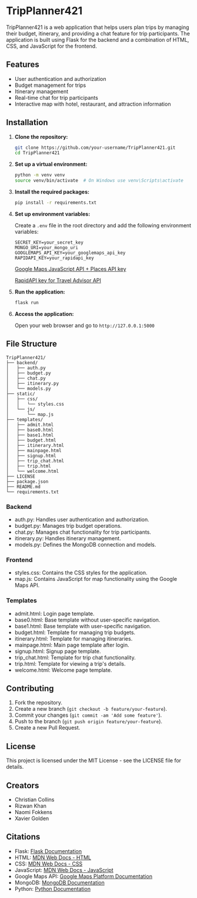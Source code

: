 # TripPlanner421

TripPlanner421 is a web application that helps users plan trips by managing their budget, itinerary, and providing a chat feature for trip participants. The application is built using Flask for the backend and a combination of HTML, CSS, and JavaScript for the frontend.

## Features

- User authentication and authorization
- Budget management for trips
- Itinerary management
- Real-time chat for trip participants
- Interactive map with hotel, restaurant, and attraction information

## Installation

1. **Clone the repository:**

   ```bash
   git clone https://github.com/your-username/TripPlanner421.git
   cd TripPlanner421
   ```

2. **Set up a virtual environment:**

   ```bash
   python -m venv venv
   source venv/bin/activate  # On Windows use venv\Scripts\activate
   ```

3. **Install the required packages:**

   ```bash
   pip install -r requirements.txt
   ```

4. **Set up environment variables:**

   Create a `.env` file in the root directory and add the following environment variables:

   ```
   SECRET_KEY=your_secret_key
   MONGO_URI=your_mongo_uri
   GOOGLEMAPS_API_KEY=your_googlemaps_api_key
   RAPIDAPI_KEY=your_rapidapi_key
   ```
    [Google Maps JavaScript API + Places API key](https://developers.google.com/maps/documentation/javascript/get-api-key)

    [RapidAPI key for Travel Advisor API](https://rapidapi.com/apidojo/api/travel-advisor/playground/apiendpoint_29754943-5eb1-4dff-9153-fa9c67a72d9b)

5. **Run the application:**

   ```bash
   flask run
   ```

6. **Access the application:**

   Open your web browser and go to `http://127.0.0.1:5000`

## File Structure

```
TripPlanner421/
├── backend/
│   ├── auth.py
│   ├── budget.py
│   ├── chat.py
│   ├── itinerary.py
│   └── models.py
├── static/
│   ├── css/
│   │   └── styles.css
│   └── js/
│       └── map.js
├── templates/
│   ├── admit.html
│   ├── base0.html
│   ├── base1.html
│   ├── budget.html
│   ├── itinerary.html
│   ├── mainpage.html
│   ├── signup.html
│   ├── trip_chat.html
│   ├── trip.html
│   └── welcome.html
├── LICENSE
├── package.json
├── README.md
└── requirements.txt
```

### Backend

- auth.py: Handles user authentication and authorization.
- budget.py: Manages trip budget operations.
- chat.py: Manages chat functionality for trip participants.
- itinerary.py: Handles itinerary management.
- models.py: Defines the MongoDB connection and models.

### Frontend

- styles.css: Contains the CSS styles for the application.
- map.js: Contains JavaScript for map functionality using the Google Maps API.

### Templates

- admit.html: Login page template.
- base0.html: Base template without user-specific navigation.
- base1.html: Base template with user-specific navigation.
- budget.html: Template for managing trip budgets.
- itinerary.html: Template for managing itineraries.
- mainpage.html: Main page template after login.
- signup.html: Signup page template.
- trip_chat.html: Template for trip chat functionality.
- trip.html: Template for viewing a trip's details.
- welcome.html: Welcome page template.

## Contributing

1. Fork the repository.
2. Create a new branch (`git checkout -b feature/your-feature`).
3. Commit your changes (`git commit -am 'Add some feature'`).
4. Push to the branch (`git push origin feature/your-feature`).
5. Create a new Pull Request.

## License

This project is licensed under the MIT License - see the LICENSE file for details.

## Creators

- Christian Collins
- Rizwan Khan
- Naomi Fokkens
- Xavier Golden

## Citations

- Flask: [Flask Documentation](https://flask.palletsprojects.com/en/2.0.x/)
- HTML: [MDN Web Docs - HTML](https://developer.mozilla.org/en-US/docs/Web/HTML)
- CSS: [MDN Web Docs - CSS](https://developer.mozilla.org/en-US/docs/Web/CSS)
- JavaScript: [MDN Web Docs - JavaScript](https://developer.mozilla.org/en-US/docs/Web/JavaScript)
- Google Maps API: [Google Maps Platform Documentation](https://developers.google.com/maps/documentation)
- MongoDB: [MongoDB Documentation](https://docs.mongodb.com/)
- Python: [Python Documentation](https://docs.python.org/3/)
